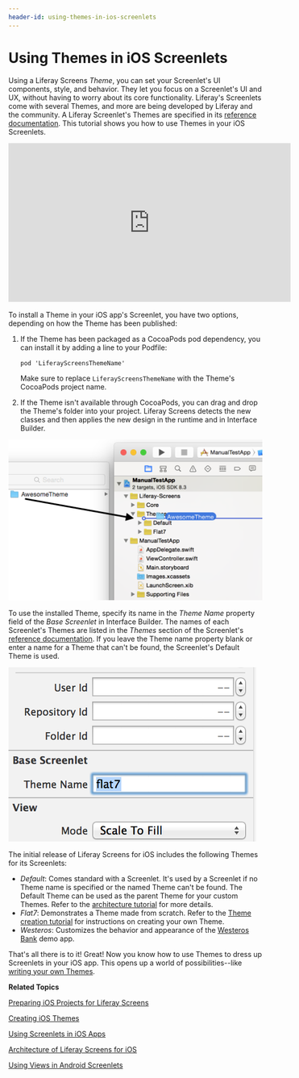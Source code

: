 ```yaml
---
header-id: using-themes-in-ios-screenlets
---
```


# Using Themes in iOS Screenlets

Using a Liferay Screens *Theme*, you can set your Screenlet's UI components,
style, and behavior. They let you focus on a Screenlet's UI and UX, without
having to worry about its core functionality. Liferay's Screenlets come with
several Themes, and more are being developed by Liferay and the community. A
Liferay Screenlet's Themes are specified in its
[reference documentation](/docs/7-0/reference/-/knowledge_base/r/screenlets-in-liferay-screens-for-ios).
This tutorial shows you how to use Themes in your iOS Screenlets. 

<iframe width="560" height="315" src="https://www.youtube.com/embed/vgwDZJcs3-Y" frameborder="0" allowfullscreen></iframe>

To install a Theme in your iOS app's Screenlet, you have two options, depending 
on how the Theme has been published:

1.  If the Theme has been packaged as a CocoaPods pod dependency, you can install 
    it by adding a line to your Podfile:

        pod 'LiferayScreensThemeName'

    Make sure to replace `LiferayScreensThemeName` with the Theme's
    CocoaPods project name. 

2. If the Theme isn't available through CocoaPods, you can drag and drop the 
   Theme's folder into your project. Liferay Screens detects the new classes and 
   then applies the new design in the runtime and in Interface Builder. 

![Figure 1: To install a Theme into an Xcode project, drag and drop the Theme's folder into it.](../../../images/screens-ios-xcode-install-theme.png)

To use the installed Theme, specify its name in the *Theme Name* property field
of the *Base Screenlet* in Interface Builder. The names of each Screenlet's
Themes are listed in the *Themes* section of the Screenlet's
[reference documentation](/docs/7-0/reference/-/knowledge_base/r/screenlets-in-liferay-screens-for-ios). 
If you leave the Theme name property blank or enter a name for a Theme that
can't be found, the Screenlet's Default Theme is used. 

![Figure 2: In Interface Builder, you specify a Screenlet's Theme by entering its name in the *Theme Name* field; this sets the Screenlet's `themeName` property.](../../../images/screens-ios-themes-property.png)

The initial release of Liferay Screens for iOS includes the following Themes for
its Screenlets: 

- *Default*: Comes standard with a Screenlet. It's used by a Screenlet if no
  Theme name is specified or the named Theme can't be found. The Default Theme 
  can be used as the parent Theme for your custom Themes. Refer to the 
  [architecture tutorial](/docs/7-0/tutorials/-/knowledge_base/t/architecture-of-liferay-screens-for-ios)
  for more details.
- *Flat7*: Demonstrates a Theme made from scratch. Refer to the 
  [Theme creation tutorial](/docs/7-0/tutorials/-/knowledge_base/t/creating-ios-themes) 
  for instructions on creating your own Theme.
- *Westeros*: Customizes the behavior and appearance of the
  [Westeros Bank](https://github.com/liferay/liferay-screens/tree/master/ios/Samples/WesterosBank) 
  demo app.

That's all there is to it! Great! Now you know how to use Themes to dress up 
Screenlets in your iOS app. This opens up a world of possibilities--like 
[writing your own Themes](/docs/7-0/tutorials/-/knowledge_base/t/creating-ios-themes).

**Related Topics**

[Preparing iOS Projects for Liferay Screens](/docs/7-0/tutorials/-/knowledge_base/t/preparing-ios-projects-for-liferay-screens)

[Creating iOS Themes](/docs/7-0/tutorials/-/knowledge_base/t/creating-ios-themes)

[Using Screenlets in iOS Apps](/docs/7-0/tutorials/-/knowledge_base/t/using-screenlets-in-ios-apps)

[Architecture of Liferay Screens for iOS](/docs/7-0/tutorials/-/knowledge_base/t/architecture-of-liferay-screens-for-ios)

[Using Views in Android Screenlets](/docs/7-0/tutorials/-/knowledge_base/t/using-views-in-android-screenlets)
